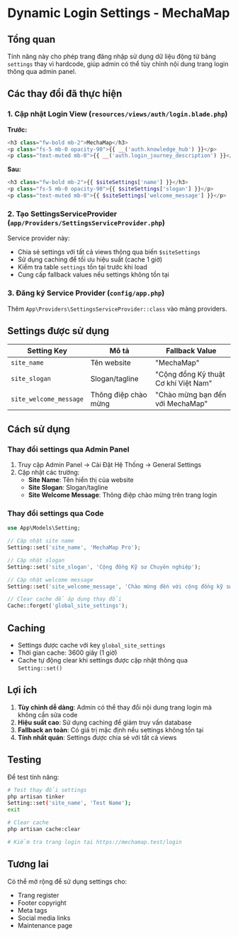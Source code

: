 # Dynamic Login Settings - MechaMap

## Tổng quan

Tính năng này cho phép trang đăng nhập sử dụng dữ liệu động từ bảng `settings` thay vì hardcode, giúp admin có thể tùy chỉnh nội dung trang login thông qua admin panel.

## Các thay đổi đã thực hiện

### 1. Cập nhật Login View (`resources/views/auth/login.blade.php`)

**Trước:**
```php
<h3 class="fw-bold mb-2">MechaMap</h3>
<p class="fs-5 mb-0 opacity-90">{{ __('auth.knowledge_hub') }}</p>
<p class="text-muted mb-0">{{ __('auth.login_journey_description') }}</p>
```

**Sau:**
```php
<h3 class="fw-bold mb-2">{{ $siteSettings['name'] }}</h3>
<p class="fs-5 mb-0 opacity-90">{{ $siteSettings['slogan'] }}</p>
<p class="text-muted mb-0">{{ $siteSettings['welcome_message'] }}</p>
```

### 2. Tạo SettingsServiceProvider (`app/Providers/SettingsServiceProvider.php`)

Service provider này:
- Chia sẻ settings với tất cả views thông qua biến `$siteSettings`
- Sử dụng caching để tối ưu hiệu suất (cache 1 giờ)
- Kiểm tra table `settings` tồn tại trước khi load
- Cung cấp fallback values nếu settings không tồn tại

### 3. Đăng ký Service Provider (`config/app.php`)

Thêm `App\Providers\SettingsServiceProvider::class` vào mảng providers.

## Settings được sử dụng

| Setting Key | Mô tả | Fallback Value |
|-------------|-------|----------------|
| `site_name` | Tên website | "MechaMap" |
| `site_slogan` | Slogan/tagline | "Cộng đồng Kỹ thuật Cơ khí Việt Nam" |
| `site_welcome_message` | Thông điệp chào mừng | "Chào mừng bạn đến với MechaMap" |

## Cách sử dụng

### Thay đổi settings qua Admin Panel

1. Truy cập Admin Panel → Cài Đặt Hệ Thống → General Settings
2. Cập nhật các trường:
   - **Site Name**: Tên hiển thị của website
   - **Site Slogan**: Slogan/tagline
   - **Site Welcome Message**: Thông điệp chào mừng trên trang login

### Thay đổi settings qua Code

```php
use App\Models\Setting;

// Cập nhật site name
Setting::set('site_name', 'MechaMap Pro');

// Cập nhật slogan
Setting::set('site_slogan', 'Cộng đồng Kỹ sư Chuyên nghiệp');

// Cập nhật welcome message
Setting::set('site_welcome_message', 'Chào mừng đến với cộng đồng kỹ sư hàng đầu!');

// Clear cache để áp dụng thay đổi
Cache::forget('global_site_settings');
```

## Caching

- Settings được cache với key `global_site_settings`
- Thời gian cache: 3600 giây (1 giờ)
- Cache tự động clear khi settings được cập nhật thông qua `Setting::set()`

## Lợi ích

1. **Tùy chỉnh dễ dàng**: Admin có thể thay đổi nội dung trang login mà không cần sửa code
2. **Hiệu suất cao**: Sử dụng caching để giảm truy vấn database
3. **Fallback an toàn**: Có giá trị mặc định nếu settings không tồn tại
4. **Tính nhất quán**: Settings được chia sẻ với tất cả views

## Testing

Để test tính năng:

```bash
# Test thay đổi settings
php artisan tinker
Setting::set('site_name', 'Test Name');
exit

# Clear cache
php artisan cache:clear

# Kiểm tra trang login tại https://mechamap.test/login
```

## Tương lai

Có thể mở rộng để sử dụng settings cho:
- Trang register
- Footer copyright
- Meta tags
- Social media links
- Maintenance page
